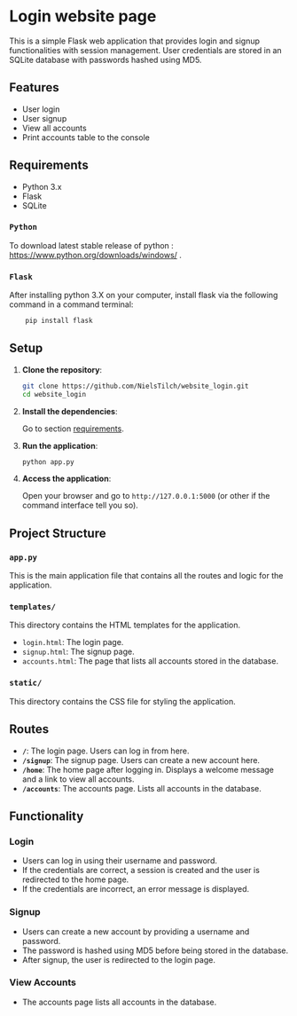 # Login website page

This is a simple Flask web application that provides login and signup functionalities with session management. User credentials are stored in an SQLite database with passwords hashed using MD5.

## Features

- User login
- User signup
- View all accounts
- Print accounts table to the console

## Requirements

- Python 3.x
- Flask
- SQLite

### `Python`

To download latest stable release of python : https://www.python.org/downloads/windows/ .

### `Flask`
After installing python 3.X on your computer, install flask via the following command in a command terminal:

```bash
    pip install flask
```

## Setup

1. **Clone the repository**:

    ```bash
    git clone https://github.com/NielsTilch/website_login.git
    cd website_login
    ```

2. **Install the dependencies**:

    Go to section [requirements](#requirements).

3. **Run the application**:

    ```bash
    python app.py
    ```

4. **Access the application**:

    Open your browser and go to `http://127.0.0.1:5000` (or other if the command interface tell you so).

## Project Structure
### `app.py`

This is the main application file that contains all the routes and logic for the application.

### `templates/`

This directory contains the HTML templates for the application.

- `login.html`: The login page.
- `signup.html`: The signup page.
- `accounts.html`: The page that lists all accounts stored in the database.

### `static/`

This directory contains the CSS file for styling the application.

## Routes

- **`/`**: The login page. Users can log in from here.
- **`/signup`**: The signup page. Users can create a new account here.
- **`/home`**: The home page after logging in. Displays a welcome message and a link to view all accounts.
- **`/accounts`**: The accounts page. Lists all accounts in the database.

## Functionality

### Login

- Users can log in using their username and password.
- If the credentials are correct, a session is created and the user is redirected to the home page.
- If the credentials are incorrect, an error message is displayed.

### Signup

- Users can create a new account by providing a username and password.
- The password is hashed using MD5 before being stored in the database.
- After signup, the user is redirected to the login page.

### View Accounts

- The accounts page lists all accounts in the database.


